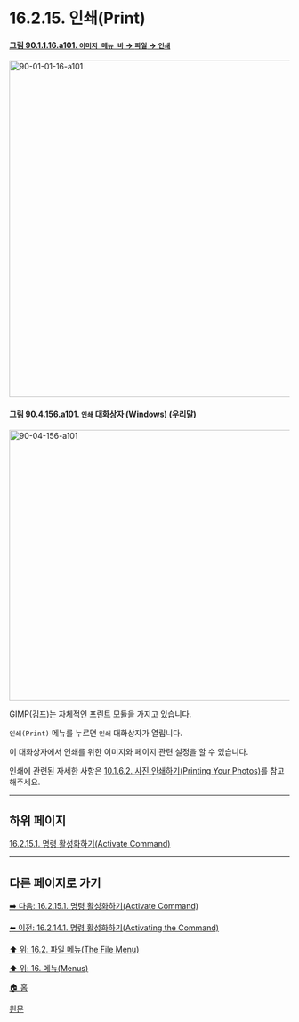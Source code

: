# 16.2.15. 인쇄(Print)

<a id="90-01-01-16-a101"></a>

#### [그림 90.1.1.16.a101. `이미지 메뉴 바` → `파일` → `인쇄`](./90-01-01-16-print.md#90-01-01-16-a101)
<img width="980" height="605" alt="90-01-01-16-a101" src="https://github.com/user-attachments/assets/509e7581-3e5c-40f8-b05b-883c512f46e6" />

<a comment="[ISSUE] 파일 > 페이지 설정(Page Setup) 안내 페이지가 없다"></a>

<a id="90-04-156-a101"></a>

#### [그림 90.4.156.a101. `인쇄` 대화상자 (Windows) (우리말)](./90-04-0156-print.md#90-04-156-a101)
<img width="609" height="486" alt="90-04-156-a101" src="https://github.com/user-attachments/assets/8935d14e-c98b-4f9b-a86e-4a9fd9a9d2ac" />

GIMP(김프)는 자체적인 프린트 모듈을 가지고 있습니다.

`인쇄(Print)` 메뉴를 누르면 `인쇄` 대화상자가 열립니다.

이 대화상자에서 인쇄를 위한 이미지와 페이지 관련 설정을 할 수 있습니다.

인쇄에 관련된 자세한 사항은 [10.1.6.2. 사진 인쇄하기(Printing Your Photos)](./10-01-06-02-printing_your_photos.md)를 참고해주세요.

***

## 하위 페이지

[16.2.15.1. 명령 활성화하기(Activate Command)](./16-02-15-01-activate_command.md)

***

## 다른 페이지로 가기

[➡️ 다음: 16.2.15.1. 명령 활성화하기(Activate Command)](./16-02-15-01-activate_command.md)

[⬅️ 이전: 16.2.14.1. 명령 활성화하기(Activating the Command)](./16-02-14-01-activating_the_command.md)

[⬆️ 위: 16.2. 파일 메뉴(The File Menu)](./16-02-00-the-file-menu.md)

[⬆️ 위: 16. 메뉴(Menus)](./16-00-menus.md)

[🏠 홈](./00-home.md)

[원문](https://docs.gimp.org/2.10/ko/file-print-gtk.html)